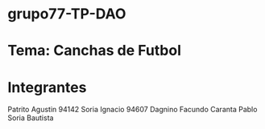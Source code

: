 # grupo77-TP-DAO
# Tema: Canchas de Futbol
# Integrantes
Patrito Agustin 94142
Soria Ignacio 94607
Dagnino Facundo
Caranta Pablo
Soria Bautista

